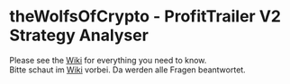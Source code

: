 # theWolfsOfCrypto - ProfitTrailer V2 Strategy Analyser
Please see the [Wiki](https://github.com/smoochy/WolfsOfCrypto/wiki) for everything you need to know.<br/>
Bitte schaut im [Wiki](https://github.com/smoochy/WolfsOfCrypto/wiki/Home-(DE)) vorbei. Da werden alle Fragen beantwortet.
